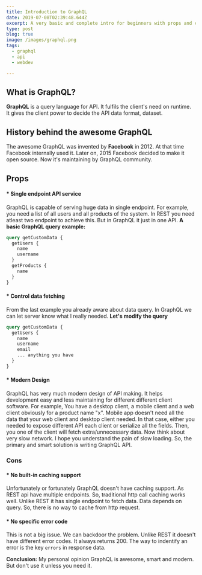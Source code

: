 ```yaml
---
title: Introduction to GraphQL
date: 2019-07-08T02:39:48.644Z
excerpt: A very basic and complete intro for beginners with props and cons.
type: post
blog: true
image: /images/graphql.png
tags:
  - graphql
  - api
  - webdev

---
```



## What is GraphQL?
**GraphQL** is a query language for API. It fulfils the client's need on runtime. It gives the client power to decide the API data format, dataset.

## History behind the awesome GraphQL
The awesome GraphQL was invented by **Facebook** in 2012. At that time Facebook internally used it. Later on, 2015 Facebook decided to make it open source. Now it's maintaining by GraphQL community.

## Props
#### * Single endpoint API service
GraphQL is capable of serving huge data in single endpoint. For example, you need a list of all users and all products of the system. In REST you need atleast two endpoint to achieve this. But in GraphQL it just in one API.
**A basic GraphQL query example:**
```graphql
query getCustomData {
  getUsers {
    name
    username
  }
  getProducts {
    name
  }
}
```

#### * Control data fetching
From the last example you already aware about data query. In GraphQL we can let server know what I really needed.
**Let's modify the query**

```graphql
query getCustomData {
  getUsers {
    name
    username
    email
    ... anything you have
  }
}
```

#### * Modern Design
GraphQL has very much modern design of API making. It helps development easy and less maintaining for different different client software. For example, You have a desktop client, a mobile client and a web client obviously for a product name "x". Mobile app doesn't need all the data that your web client and desktop client needed. In that case, either you needed to expose different API each client or serialize all the fields. Then, you one of the client will fetch extra/unnecessary data. Now think about very slow network. I hope you understand the pain of slow loading. So, the primary and smart solution is writing GraphQL API.


### Cons
#### * No built-in caching support
Unfortunately or fortunately GraphQL doesn't have caching support. As REST api have multiple endpoints. So, traditional http call caching works well. Unlike REST it has single endpoint to fetch data. Data depends on query. So, there is no way to cache from http request. 

#### * No specific error code
This is not a big issue. We can backdoor the problem. Unlike REST it doesn't have different error codes. It always returns 200. The way to indentify an error is the key `errors` in response data.


**Conclusion:** My personal opinion GraphQL is awesome, smart and modern. But don't use it unless you need it. 